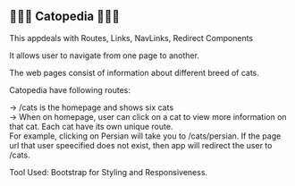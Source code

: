 ## 🐾😻🐾 Catopedia 🐾😻🐾

This appdeals with Routes, Links, NavLinks, Redirect Components<br>

It allows user to navigate from one page to another.<br>

The web pages consist of information about different breed of cats.<br>

Catopedia have following routes:<br>

-> /cats is the homepage and shows six cats<br>
-> When on homepage, user can click on a cat to view more information on that cat. Each cat have its own unique route. <br>
For example, clicking on Persian will take you to /cats/persian.
If the page url that user speecified does not exist, then app will redirect the user to /cats.<br>

Tool Used: Bootstrap for Styling and Responsiveness.


